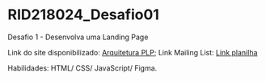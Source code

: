 # RID218024_Desafio01

Desafio 1 - Desenvolva uma Landing Page

Link do site disponibilizado: [Arquitetura PLP](https://arquiteturaplp.netlify.app/);
Link Mailing List: [Link planilha](https://docs.google.com/spreadsheets/d/1HlMv1yq0Hg4HPqYAAoi6U0UGXzgYWNY3a3C1vHPzdSE/edit?gid=0#gid=0)

Habilidades: HTML/ CSS/ JavaScript/ Figma.

